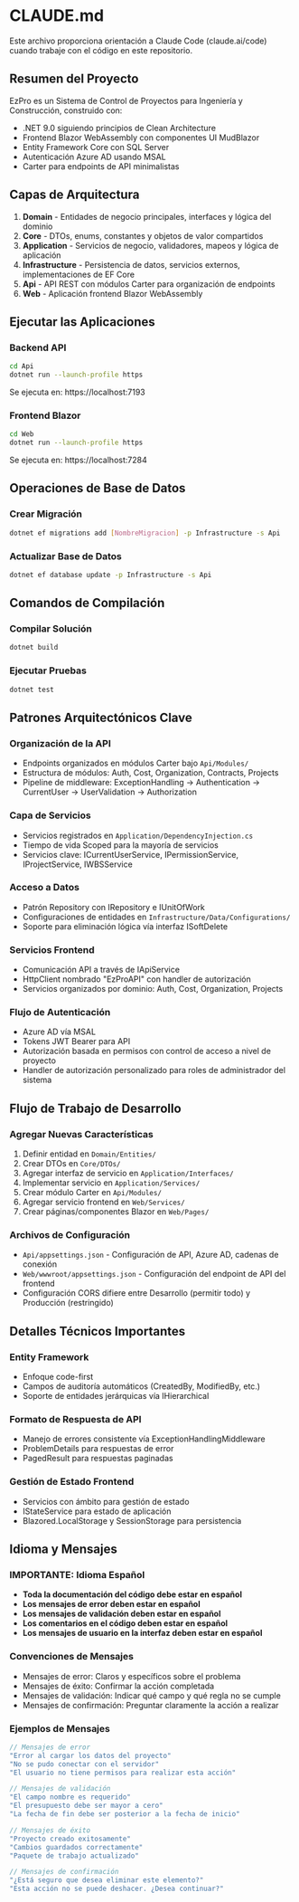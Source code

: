 # CLAUDE.md

Este archivo proporciona orientación a Claude Code (claude.ai/code) cuando trabaje con el código en este repositorio.

## Resumen del Proyecto

EzPro es un Sistema de Control de Proyectos para Ingeniería y Construcción, construido con:
- .NET 9.0 siguiendo principios de Clean Architecture
- Frontend Blazor WebAssembly con componentes UI MudBlazor
- Entity Framework Core con SQL Server
- Autenticación Azure AD usando MSAL
- Carter para endpoints de API minimalistas

## Capas de Arquitectura

1. **Domain** - Entidades de negocio principales, interfaces y lógica del dominio
2. **Core** - DTOs, enums, constantes y objetos de valor compartidos
3. **Application** - Servicios de negocio, validadores, mapeos y lógica de aplicación
4. **Infrastructure** - Persistencia de datos, servicios externos, implementaciones de EF Core
5. **Api** - API REST con módulos Carter para organización de endpoints
6. **Web** - Aplicación frontend Blazor WebAssembly

## Ejecutar las Aplicaciones

### Backend API
```bash
cd Api
dotnet run --launch-profile https
```
Se ejecuta en: https://localhost:7193

### Frontend Blazor
```bash
cd Web
dotnet run --launch-profile https
```
Se ejecuta en: https://localhost:7284

## Operaciones de Base de Datos

### Crear Migración
```bash
dotnet ef migrations add [NombreMigracion] -p Infrastructure -s Api
```

### Actualizar Base de Datos
```bash
dotnet ef database update -p Infrastructure -s Api
```

## Comandos de Compilación

### Compilar Solución
```bash
dotnet build
```

### Ejecutar Pruebas
```bash
dotnet test
```

## Patrones Arquitectónicos Clave

### Organización de la API
- Endpoints organizados en módulos Carter bajo `Api/Modules/`
- Estructura de módulos: Auth, Cost, Organization, Contracts, Projects
- Pipeline de middleware: ExceptionHandling → Authentication → CurrentUser → UserValidation → Authorization

### Capa de Servicios
- Servicios registrados en `Application/DependencyInjection.cs`
- Tiempo de vida Scoped para la mayoría de servicios
- Servicios clave: ICurrentUserService, IPermissionService, IProjectService, IWBSService

### Acceso a Datos
- Patrón Repository con IRepository<T> e IUnitOfWork
- Configuraciones de entidades en `Infrastructure/Data/Configurations/`
- Soporte para eliminación lógica vía interfaz ISoftDelete

### Servicios Frontend
- Comunicación API a través de IApiService
- HttpClient nombrado "EzProAPI" con handler de autorización
- Servicios organizados por dominio: Auth, Cost, Organization, Projects

### Flujo de Autenticación
- Azure AD vía MSAL
- Tokens JWT Bearer para API
- Autorización basada en permisos con control de acceso a nivel de proyecto
- Handler de autorización personalizado para roles de administrador del sistema

## Flujo de Trabajo de Desarrollo

### Agregar Nuevas Características
1. Definir entidad en `Domain/Entities/`
2. Crear DTOs en `Core/DTOs/`
3. Agregar interfaz de servicio en `Application/Interfaces/`
4. Implementar servicio en `Application/Services/`
5. Crear módulo Carter en `Api/Modules/`
6. Agregar servicio frontend en `Web/Services/`
7. Crear páginas/componentes Blazor en `Web/Pages/`

### Archivos de Configuración
- `Api/appsettings.json` - Configuración de API, Azure AD, cadenas de conexión
- `Web/wwwroot/appsettings.json` - Configuración del endpoint de API del frontend
- Configuración CORS difiere entre Desarrollo (permitir todo) y Producción (restringido)

## Detalles Técnicos Importantes

### Entity Framework
- Enfoque code-first
- Campos de auditoría automáticos (CreatedBy, ModifiedBy, etc.)
- Soporte de entidades jerárquicas vía IHierarchical<T>

### Formato de Respuesta de API
- Manejo de errores consistente vía ExceptionHandlingMiddleware
- ProblemDetails para respuestas de error
- PagedResult<T> para respuestas paginadas

### Gestión de Estado Frontend
- Servicios con ámbito para gestión de estado
- IStateService para estado de aplicación
- Blazored.LocalStorage y SessionStorage para persistencia

## Idioma y Mensajes

### IMPORTANTE: Idioma Español
- **Toda la documentación del código debe estar en español**
- **Los mensajes de error deben estar en español**
- **Los mensajes de validación deben estar en español**
- **Los comentarios en el código deben estar en español**
- **Los mensajes de usuario en la interfaz deben estar en español**

### Convenciones de Mensajes
- Mensajes de error: Claros y específicos sobre el problema
- Mensajes de éxito: Confirmar la acción completada
- Mensajes de validación: Indicar qué campo y qué regla no se cumple
- Mensajes de confirmación: Preguntar claramente la acción a realizar

### Ejemplos de Mensajes
```csharp
// Mensajes de error
"Error al cargar los datos del proyecto"
"No se pudo conectar con el servidor"
"El usuario no tiene permisos para realizar esta acción"

// Mensajes de validación
"El campo nombre es requerido"
"El presupuesto debe ser mayor a cero"
"La fecha de fin debe ser posterior a la fecha de inicio"

// Mensajes de éxito
"Proyecto creado exitosamente"
"Cambios guardados correctamente"
"Paquete de trabajo actualizado"

// Mensajes de confirmación
"¿Está seguro que desea eliminar este elemento?"
"Esta acción no se puede deshacer. ¿Desea continuar?"
```